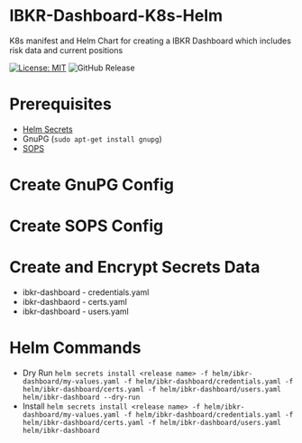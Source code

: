 # IBKR-Dashboard-K8s-Helm
K8s manifest and Helm Chart for creating a IBKR Dashboard which includes risk data and current positions

[![License: MIT](https://img.shields.io/badge/License-MIT-yellow.svg)](https://opensource.org/licenses/MIT) ![GitHub Release](https://img.shields.io/github/v/release/Adam-Lechnos/IBKR-Dashboard)

# Prerequisites
* [Helm Secrets](https://github.com/jkroepke/helm-secrets/releases/tag/v4.6.0)
* GnuPG (`sudo apt-get install gnupg`)
* [SOPS](https://github.com/getsops/sops?ref=blog.gitguardian.com)

# Create GnuPG Config

# Create SOPS Config

# Create and Encrypt Secrets Data
* ibkr-dashboard - credentials.yaml
* ibkr-dashbaord - certs.yaml
* ibkr-dashboard - users.yaml

# Helm Commands
* Dry Run `helm secrets install <release name> -f helm/ibkr-dashboard/my-values.yaml -f helm/ibkr-dashboard/credentials.yaml -f helm/ibkr-dashboard/certs.yaml -f helm/ibkr-dashboard/users.yaml helm/ibkr-dashboard --dry-run`
* Install `helm secrets install <release name> -f helm/ibkr-dashboard/my-values.yaml -f helm/ibkr-dashboard/credentials.yaml -f helm/ibkr-dashboard/certs.yaml -f helm/ibkr-dashboard/users.yaml helm/ibkr-dashboard`
